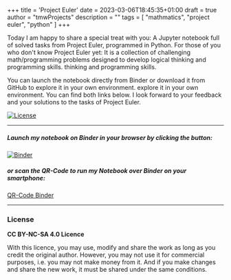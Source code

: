 +++
title = 'Project Euler'
date = 2023-03-06T18:45:35+01:00
draft = true
author = "tmwProjects"
description = ""
tags = [
    "mathmatics",
    "project euler",
    "python"
]
+++

Today I am happy to share a special treat with you: A Jupyter notebook full of solved tasks from 
Project Euler, programmed in Python. For those of you who don't know Project Euler yet: It is 
a collection of challenging math/programming problems designed to develop logical thinking and programming skills. 
thinking and programming skills.

You can launch the notebook directly from Binder or download it from GitHub to explore it in your own environment. 
explore it in your own environment. You can find both links below. I look forward to your feedback and your solutions to the tasks of 
Project Euler.

[![License](https://img.shields.io/badge/License-CC%20BY--NC--SA%204.0-6B783D)](http://creativecommons.org/licenses/by-nc-sa/4.0/)

***

##### Launch my notebook on Binder in your browser by clicking the button:

[![Binder](https://mybinder.org/badge_logo.svg)](https://mybinder.org/v2/gh/tmwProjects/project_euler/HEAD?labpath=project_euler.ipynb)

##### or scan the QR-Code to run my Notebook over Binder on your smartphone:

[QR-Code Binder](https://github.com/tmwProjects/Blog/blob/master/content/grafics/project_euler.png?raw=true)

***

### License

**CC BY-NC-SA 4.0 Licence**

With this licence, you may use, modify and share the work as long as you credit the original author. However, you may 
not use it for commercial purposes, i.e. you may not make money from it. And if you make changes and share the new work, 
it must be shared under the same conditions.